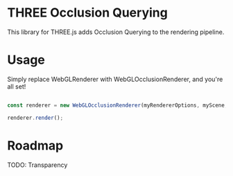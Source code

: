 # THREE Occlusion Querying

This library for THREE.js adds Occlusion Querying to the rendering pipeline.

# Usage

Simply replace WebGLRenderer with WebGLOcclusionRenderer,
and you're all set!

```js

const renderer = new WebGLOcclusionRenderer(myRendererOptions, myScene, myCamera);

renderer.render();

```

# Roadmap

TODO: Transparency